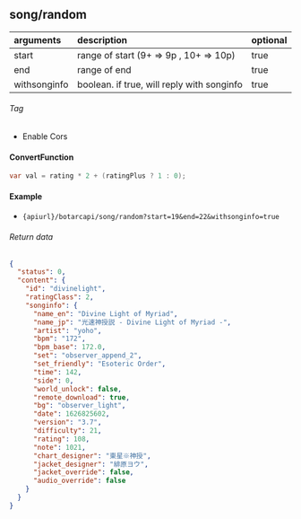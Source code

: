 ## song/random

| arguments    | description                                | optional |
|:-------------|:-------------------------------------------|----------|
| start        | range of start (9+ => 9p , 10+ => 10p)     | true     |
| end          | range of end                               | true     |
| withsonginfo | boolean. if true, will reply with songinfo | true     |

###### Tag

* Enable Cors

#### ConvertFunction

```c#
var val = rating * 2 + (ratingPlus ? 1 : 0);
```

#### Example

+ `{apiurl}/botarcapi/song/random?start=19&end=22&withsonginfo=true`

###### Return data

```json
{
  "status": 0,
  "content": {
    "id": "divinelight",
    "ratingClass": 2,
    "songinfo": {
      "name_en": "Divine Light of Myriad",
      "name_jp": "光速神授説 - Divine Light of Myriad -",
      "artist": "yoho",
      "bpm": "172",
      "bpm_base": 172.0,
      "set": "observer_append_2",
      "set_friendly": "Esoteric Order",
      "time": 142,
      "side": 0,
      "world_unlock": false,
      "remote_download": true,
      "bg": "observer_light",
      "date": 1626825602,
      "version": "3.7",
      "difficulty": 21,
      "rating": 108,
      "note": 1021,
      "chart_designer": "東星※神授",
      "jacket_designer": "緋原ヨウ",
      "jacket_override": false,
      "audio_override": false
    }
  }
}
```

